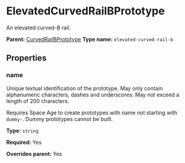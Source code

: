 # ElevatedCurvedRailBPrototype

An elevated curved-B rail.

**Parent:** [CurvedRailBPrototype](CurvedRailBPrototype.md)
**Type name:** `elevated-curved-rail-b`

## Properties

### name

Unique textual identification of the prototype. May only contain alphanumeric characters, dashes and underscores. May not exceed a length of 200 characters.

Requires Space Age to create prototypes with name not starting with `dummy-`. Dummy prototypes cannot be built.

**Type:** `string`

**Required:** Yes

**Overrides parent:** Yes

